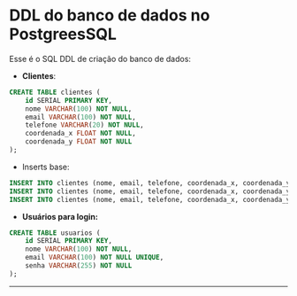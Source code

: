 # DDL do banco de dados no PostgreesSQL

Esse é o SQL DDL de criação do banco de dados:

- **Clientes**: 
````sql
CREATE TABLE clientes (
    id SERIAL PRIMARY KEY,
    nome VARCHAR(100) NOT NULL,
    email VARCHAR(100) NOT NULL,
    telefone VARCHAR(20) NOT NULL,
    coordenada_x FLOAT NOT NULL,
    coordenada_y FLOAT NOT NULL
);

````

- Inserts base:

````sql
INSERT INTO clientes (nome, email, telefone, coordenada_x, coordenada_y) VALUES ('Cliente 1', 'cliente1@example.com', '123456789', 10, 20);
INSERT INTO clientes (nome, email, telefone, coordenada_x, coordenada_y) VALUES ('Cliente 2', 'cliente2@example.com', '987654321', 30, 40);
INSERT INTO clientes (nome, email, telefone, coordenada_x, coordenada_y) VALUES ('Cliente 3', 'cliente3@example.com', '567890123', 50, 60);
````

- **Usuários para login:**

````sql
CREATE TABLE usuarios (
    id SERIAL PRIMARY KEY,
    nome VARCHAR(100) NOT NULL,
    email VARCHAR(100) NOT NULL UNIQUE,
    senha VARCHAR(255) NOT NULL
);
````

---

